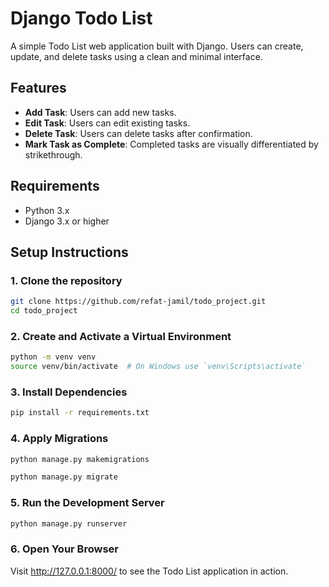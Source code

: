 # Django Todo List

A simple Todo List web application built with Django. Users can create, update, and delete tasks using a clean and minimal interface.

## Features
- **Add Task**: Users can add new tasks.
- **Edit Task**: Users can edit existing tasks.
- **Delete Task**: Users can delete tasks after confirmation.
- **Mark Task as Complete**: Completed tasks are visually differentiated by strikethrough.

## Requirements

- Python 3.x
- Django 3.x or higher

## Setup Instructions

### 1. Clone the repository

```bash
git clone https://github.com/refat-jamil/todo_project.git
cd todo_project 
```

### 2. Create and Activate a Virtual Environment

```bash
python -m venv venv
source venv/bin/activate  # On Windows use `venv\Scripts\activate`
```

### 3. Install Dependencies

```bash
pip install -r requirements.txt
```
### 4. Apply Migrations


```bash
python manage.py makemigrations

python manage.py migrate
```
### 5. Run the Development Server

```bash
python manage.py runserver
```
### 6. Open Your Browser

Visit http://127.0.0.1:8000/ to see the Todo List application in action.

